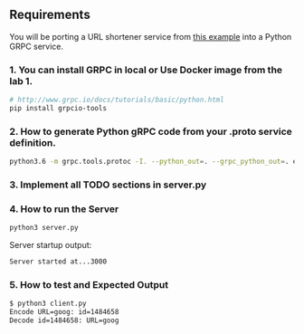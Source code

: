 ## Requirements

You will be porting a URL shortener service from [this example](http://www.geeksforgeeks.org/how-to-design-a-tiny-url-or-url-shortener/) into a Python GRPC service.


### 1. You can install GRPC in local or Use Docker image from the lab 1.

```sh
# http://www.grpc.io/docs/tutorials/basic/python.html
pip install grpcio-tools
```

### 2. How to generate Python gRPC code from your .proto service definition.

```sh
python3.6 -m grpc.tools.protoc -I. --python_out=. --grpc_python_out=. encoder.proto 
```

### 3. Implement all TODO sections in server.py


### 4. How to run the Server

```sh
python3 server.py
```

Server startup output:
```sh
Server started at...3000
```

### 5. How to test and Expected Output

```sh
$ python3 client.py
Encode URL=goog: id=1484658
Decode id=1484658: URL=goog
```
